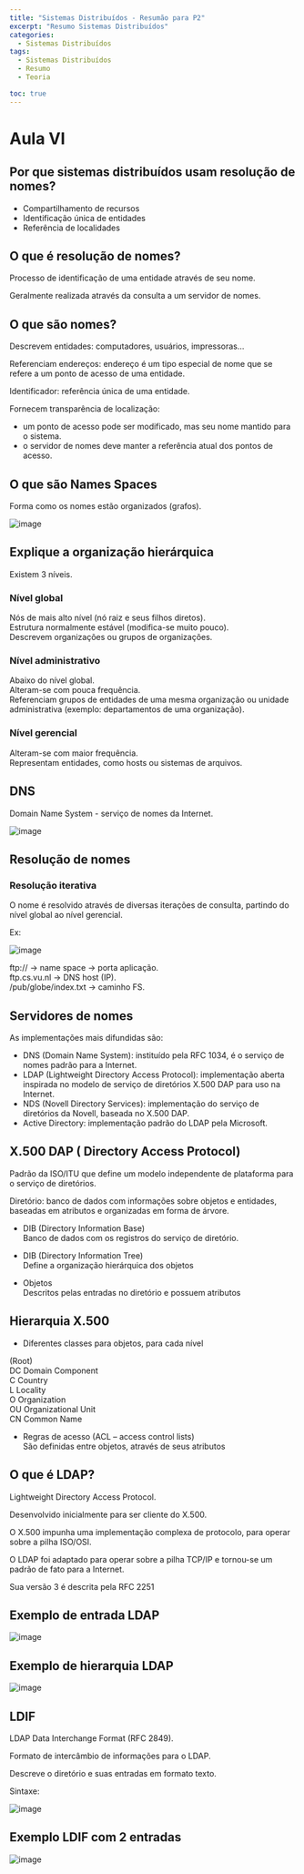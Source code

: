 ```yaml
---
title: "Sistemas Distribuídos - Resumão para P2"
excerpt: "Resumo Sistemas Distribuídos"
categories:
  - Sistemas Distribuídos
tags:
  - Sistemas Distribuídos
  - Resumo
  - Teoria

toc: true
---
```


# Aula VI

## Por que sistemas distribuídos usam resolução de nomes?

- Compartilhamento de recursos  
- Identificação única de entidades  
- Referência de localidades  

## O que é resolução de nomes?

Processo de identificação de uma entidade através de seu nome.

Geralmente realizada através da consulta a um servidor de nomes.

## O que são nomes?

Descrevem entidades: computadores, usuários, impressoras…

Referenciam endereços: endereço é um tipo especial de nome que se refere a um ponto de acesso de uma entidade.

Identificador: referência única de uma entidade.

Fornecem transparência de localização:
- um ponto de acesso pode ser modificado, mas seu nome mantido para o sistema.
- o servidor de nomes deve manter a referência atual dos pontos de acesso.

## O que são Names Spaces

Forma como os nomes estão organizados (grafos).

![image](https://github.com/user-attachments/assets/a45f09dd-59cd-44a9-9f5b-7b5d749ce273)

## Explique a organização hierárquica

Existem 3 níveis.

### Nível global

Nós de mais alto nível (nó raiz e seus filhos diretos).  
Estrutura normalmente estável (modifica-se muito pouco).  
Descrevem organizações ou grupos de organizações.  

### Nível administrativo

Abaixo do nível global.  
Alteram-se com pouca frequência.  
Referenciam grupos de entidades de uma mesma organização ou unidade administrativa (exemplo: departamentos de uma organização).  

### Nível gerencial
 
Alteram-se com maior frequência.  
Representam entidades, como hosts ou sistemas de arquivos.  

## DNS

Domain Name System - serviço de nomes da Internet.

![image](https://github.com/user-attachments/assets/68a17f1e-e736-48c7-970b-72b70fb2b206)

## Resolução de nomes

### Resolução iterativa

O nome é resolvido através de diversas iterações de consulta, partindo do nível global ao nível gerencial.

Ex:

![image](https://github.com/user-attachments/assets/fe600bae-f92d-4970-a203-45df41c6ec2b)

ftp:// -> name space -> porta aplicação.  
ftp.cs.vu.nl -> DNS host (IP).  
/pub/globe/index.txt -> caminho FS.  

## Servidores de nomes

As implementações mais difundidas são:

- DNS (Domain Name System): instituído pela RFC 1034, é o serviço de nomes padrão para a Internet.
- LDAP (Lightweight Directory Access Protocol): implementação aberta inspirada no modelo de serviço de diretórios X.500 DAP para uso na Internet.
- NDS (Novell Directory Services): implementação do serviço de diretórios da Novell, baseada no X.500 DAP.
- Active Directory: implementação padrão do LDAP pela Microsoft.

## X.500 DAP ( Directory Access Protocol)

Padrão da ISO/ITU que define um modelo independente de plataforma para o serviço de diretórios.

Diretório: banco de dados com informações sobre objetos e entidades, baseadas em atributos e organizadas em forma de árvore.

- DIB (Directory Information Base)  
Banco de dados com os registros do serviço de diretório.  

- DIB (Directory Information Tree)  
Define a organização hierárquica dos objetos  

- Objetos  
Descritos pelas entradas no diretório e possuem atributos  

## Hierarquia X.500

- Diferentes classes para objetos, para cada nível  

(Root)  
DC Domain Component  
C Country  
L Locality  
O Organization  
OU Organizational Unit  
CN Common Name  

- Regras de acesso (ACL – access control lists)  
São definidas entre objetos, através de seus atributos

## O que é LDAP?

Lightweight Directory Access Protocol.

Desenvolvido inicialmente para ser cliente do X.500.  

O X.500 impunha uma implementação complexa de protocolo, para
operar sobre a pilha ISO/OSI.

O LDAP foi adaptado para operar sobre a pilha TCP/IP e tornou-se um
padrão de fato para a Internet.

Sua versão 3 é descrita pela RFC 2251

## Exemplo de entrada LDAP

![image](https://github.com/user-attachments/assets/6e46416d-f0d2-4b97-b8ff-489560bd91d7)

## Exemplo de hierarquia LDAP

![image](https://github.com/user-attachments/assets/8894736f-1469-44d3-a55b-2183ef29bf80)

## LDIF

LDAP Data Interchange Format (RFC 2849).

Formato de intercâmbio de informações para o LDAP.

Descreve o diretório e suas entradas em formato texto.

Sintaxe:

![image](https://github.com/user-attachments/assets/6b3b56af-9581-436e-bd57-f2cc5c1c7f30)

## Exemplo LDIF com 2 entradas

![image](https://github.com/user-attachments/assets/3902b9b4-00c9-4f4d-a19e-b260bbb274ed)